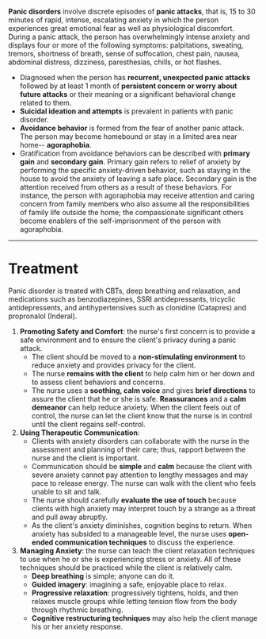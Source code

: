 **Panic disorders** involve discrete episodes of **panic attacks**, that is, 15 to 30 minutes of rapid, intense, escalating anxiety in which the person experiences great emotional fear as well as physiological discomfort. During a panic attack, the person has overwhelmingly intense anxiety and displays four or more of the following symptoms: palpitations, sweating, tremors, shortness of breath, sense of suffocation, chest pain, nausea, abdominal distress, dizziness, paresthesias, chills, or hot flashes.
- Diagnosed when the person has **recurrent, unexpected panic attacks** followed by at least 1 month of **persistent concern or worry about future attacks** or their meaning or a significant behavioral change related to them.
- **Suicidal ideation and attempts** is prevalent in patients with panic disorder.
- **Avoidance behavior** is formed from the fear of another panic attack. The person may become homebound or stay in a limited area near home-- **agoraphobia**.
- Gratification from avoidance behaviors can be described with **primary gain** and **secondary gain**. Primary gain refers to relief of anxiety by performing the specific anxiety-driven behavior, such as staying in the house to avoid the anxiety of leaving a safe place. Secondary gain is the attention received from others as a result of these behaviors. For instance, the person with agoraphobia may receive attention and caring concern from family members who also assume all the responsibilities of family life outside the home; the compassionate significant others become enablers of the self-imprisonment of the person with agoraphobia.
___
# Treatment
Panic disorder is treated with CBTs, deep breathing and relaxation, and medications such as benzodiazepines, SSRI antidepressants, tricyclic antidepressents, and antihypertensives such as clonidine (Catapres) and propronalol (Inderal).
1. **Promoting Safety and Comfort**: the nurse's first concern is to provide a safe environment and to ensure the client's privacy during a panic attack.
	- The client should be moved to a **non-stimulating environment** to reduce anxiety and provides privacy for the client.
	- The nurse **remains with the client** to help calm him or her down and to assess client behaviors and concerns.
	- The nurse uses a **soothing, calm voice** and gives **brief directions** to assure the client that he or she is safe. **Reassurances** and a **calm demeanor** can help reduce anxiety. When the client feels out of control, the nurse can let the client know that the nurse is in control until the client regains self-control.
2. **Using Therapeutic Communication**:
	- Clients with anxiety disorders can collaborate with the nurse in the assessment and planning of their care; thus, rapport between the nurse and the client is important.
	- Communication should be **simple** and **calm** because the client with severe anxiety cannot pay attention to lengthy messages and may pace to release energy. The nurse can walk with the client who feels unable to sit and talk.
	- The nurse should carefully **evaluate the use of touch** because clients with high anxiety may interpret touch by a strange as a threat and pull away abruptly.
	- As the client's anxiety diminishes, cognition begins to return. When anxiety has subsided to a manageable level, the nurse uses **open-ended communication techniques** to discuss the experience.
3. **Managing Anxiety**: the nurse can teach the client relaxation techniques to use when he or she is experiencing stress or anxiety. All of these techniques should be practiced while the client is relatively calm.
	- **Deep breathing** is simple; anyone can do it.
	- **Guided imagery**: imagining a safe, enjoyable place to relax.
	- **Progressive relaxation**: progressively tightens, holds, and then relaxes muscle groups while letting tension flow from the body through rhythmic breathing.
	- **Cognitive restructuring techniques** may also help the client manage his or her anxiety response.